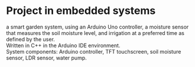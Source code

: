 # Project in embedded systems
a smart garden system, using an Arduino Uno controller, a moisture sensor that measures the soil moisture level, and irrigation at a preferred time as defined by the user.  
Written in C++ in the Arduino IDE environment.  
System components: Arduino controller, TFT touchscreen, soil moisture sensor, LDR sensor, water pump.  
